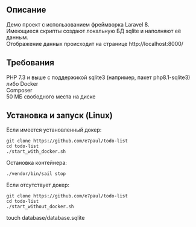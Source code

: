 ## Описание
Демо проект с использованием фреймворка Laravel 8.\
Имеющиеся скрипты создают локальную БД sqlite и наполняют её данным.\
Отображение данных происходит на странице http://localhost:8000/

## Требования
PHP 7.3 и выше с поддержикой sqlite3 (например, пакет php8.1-sqlite3) либо Docker\
Composer\
50 МБ свободного места на диске

## Установка и запуск (Linux)

Если имеется установленный докер:
```
git clone https://github.com/e7paul/todo-list
cd todo-list
./start_with_docker.sh
```

Остановка контейнера:
```
./vendor/bin/sail stop
```

Если отсутствует докер:
```
git clone https://github.com/e7paul/todo-list
cd todo-list
./start_without_docker.sh
```

touch database/database.sqlite